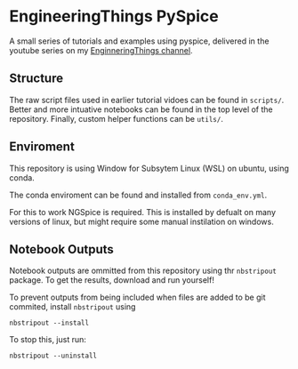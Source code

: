 # EngineeringThings PySpice

A small series of tutorials and examples using pyspice, delivered in the youtube series on my [EnginneringThings channel](https://www.youtube.com/channel/UCrDM7plhff2fMSIIycZmw_Q).

## Structure

The raw script files used in earlier tutorial vidoes can be found in `scripts/`.
Better and more intuative notebooks can be found in the top level of the repository.
Finally, custom helper functions can be `utils/`.


## Enviroment

This repository is using Window for Subsytem Linux (WSL) on ubuntu, using conda.

The conda enviroment can be found and installed from `conda_env.yml`.

For this to work NGSpice is required.
This is installed by defualt on many versions of linux, but might require some manual instilation on windows.

## Notebook Outputs

Notebook outputs are ommitted from this repository using thr `nbstripout` package.
To get the results, download and run yourself!

To prevent outputs from being included when files are added to be git commited, install `nbstripout` using
```
nbstripout --install
```


To stop this, just run:
```
nbstripout --uninstall
```